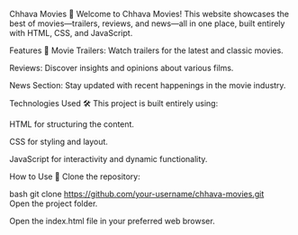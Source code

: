 Chhava Movies 🎥
Welcome to Chhava Movies! This website showcases the best of movies—trailers, reviews, and news—all in one place, built entirely with HTML, CSS, and JavaScript.

Features 🚀
Movie Trailers: Watch trailers for the latest and classic movies.

Reviews: Discover insights and opinions about various films.

News Section: Stay updated with recent happenings in the movie industry.

Technologies Used 🛠️
This project is built entirely using:

HTML for structuring the content.

CSS for styling and layout.

JavaScript for interactivity and dynamic functionality.

How to Use 📖
Clone the repository:

bash
git clone https://github.com/your-username/chhava-movies.git  
Open the project folder.

Open the index.html file in your preferred web browser.


